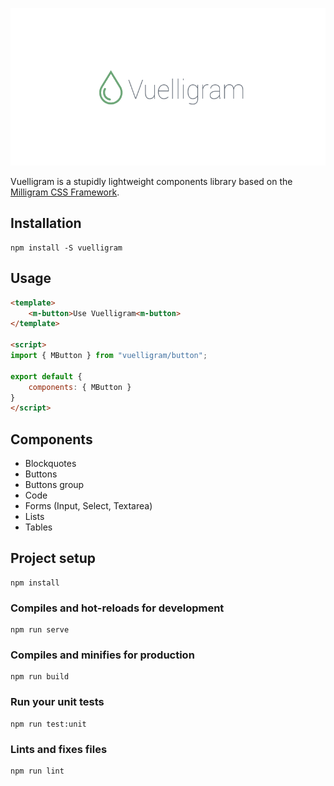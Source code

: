 ![Logo](src/assets/logo.png)

Vuelligram is a stupidly lightweight components library based on the [Milligram CSS Framework](https://milligram.io/).

## Installation

```
npm install -S vuelligram
```

## Usage

```html
<template>
	<m-button>Use Vuelligram<m-button>
</template>

<script>
import { MButton } from "vuelligram/button";

export default {
	components: { MButton }
}
</script>
```

## Components

- Blockquotes
- Buttons
- Buttons group
- Code
- Forms (Input, Select, Textarea)
- Lists
- Tables

## Project setup
```
npm install
```

### Compiles and hot-reloads for development

```
npm run serve
```

### Compiles and minifies for production

```
npm run build
```

### Run your unit tests

```
npm run test:unit
```

### Lints and fixes files

```
npm run lint
```
